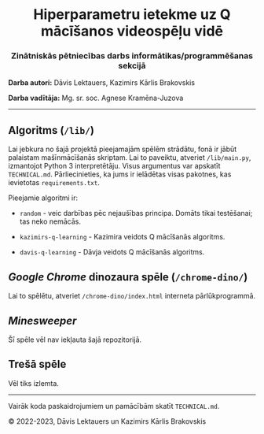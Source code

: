 <div align="center">
    <h1>Hiperparametru ietekme uz Q mācīšanos videospēļu vidē</h1>
    <h3>Zinātniskās pētniecības darbs informātikas/programmēšanas sekcijā</h3>
</div>

**Darba autori:** Dāvis Lektauers, Kazimirs Kārlis Brakovskis

**Darba vadītāja:** Mg. sr. soc. Agnese Kramēna-Juzova

***

## Algoritms (```/lib/```)

Lai jebkura no šajā projektā pieejamajām spēlēm strādātu, fonā ir jābūt palaistam mašīnmācīšanās skriptam. Lai to paveiktu, atveriet ```/lib/main.py```, izmantojot Python 3 interpretētāju. Visus argumentus var apskatīt ```TECHNICAL.md```. Pārliecinieties, ka jums ir ielādētas visas pakotnes, kas ievietotas ```requirements.txt```.

Pieejamie algoritmi ir:

- ```random``` - veic darbības pēc nejaušības principa. Domāts tikai testēšanai; tas neko nemācās.

- ```kazimirs-q-learning``` - Kazimira veidots Q mācīšanās algoritms.

- ```davis-q-learning``` - Dāvja veidots Q mācīšanās algoritms.

## *Google Chrome* dinozaura spēle (```/chrome-dino/```)

Lai to spēlētu, atveriet ```/chrome-dino/index.html``` interneta pārlūkprogrammā.

## *Minesweeper*

Šī spēle vēl nav iekļauta šajā repozitorijā.

## Trešā spēle

Vēl tiks izlemta.

***

Vairāk koda paskaidrojumiem un pamācībām skatīt ```TECHNICAL.md```.

© 2022-2023, Dāvis Lektauers un Kazimirs Kārlis Brakovskis
